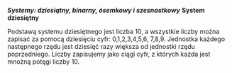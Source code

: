 
***Systemy: dziesiątny, binarny, ósemkowy i szesnastkowy***
**System dziesiętny**

Podstawą systemu dziesiętnego jest liczba 10, a wszystkie liczby można zapisać za pomocą dziesięciu cyfr: 0,1,2,3,4,5,6, 7,8,9. Jednostka każdego następnego rzędu jest dziesięć razy większa od jednostki rzędu poprzedniego. Liczby zapisujemy jako ciągi cyfr, z których każda jest mnożną potęgi liczby 10.
